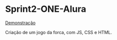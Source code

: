 # Sprint2-ONE-Alura

[Demonstração](https://dbent0.github.io/Sprint2-ONE-Alura/)

Criação de um jogo da forca, com JS, CSS e HTML.
